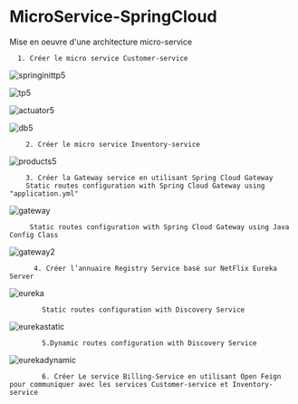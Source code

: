 # MicroService-SpringCloud
Mise en oeuvre d'une architecture micro-service

      1. Créer le micro service Customer-service

![springinittp5](https://github.com/YassineOurara/MicroService-SpringCloud/assets/101317995/309d7155-4d8d-46b4-b649-75830c7271df)


![tp5](https://github.com/YassineOurara/MicroService-SpringCloud/assets/101317995/bb615c4e-6a84-4fce-9b32-6c710582ae71)


![actuator5](https://github.com/YassineOurara/MicroService-SpringCloud/assets/101317995/9036f669-2bea-42d1-b796-5a9746465ec7)

![db5](https://github.com/YassineOurara/MicroService-SpringCloud/assets/101317995/619ecd2c-1a57-4418-8e24-447f3c263cb8)

        2. Créer le micro service Inventory-service

![products5](https://github.com/YassineOurara/MicroService-SpringCloud/assets/101317995/071e28be-fa77-4260-a76a-128ed9b66171)


        3. Créer la Gateway service en utilisant Spring Cloud Gateway
        Static routes configuration with Spring Cloud Gateway using "application.yml"
       
![gateway](https://github.com/YassineOurara/MicroService-SpringCloud/assets/101317995/840da761-16e9-496b-b6e2-398641eec966)

         Static routes configuration with Spring Cloud Gateway using Java Config Class
                  
![gateway2](https://github.com/YassineOurara/MicroService-SpringCloud/assets/101317995/6b065d69-5ce6-4b56-8c8d-6dd7007680b9)

          4. Créer l’annuaire Registry Service basé sur NetFlix Eureka Server
![eureka](https://github.com/YassineOurara/MicroService-SpringCloud/assets/101317995/b10e3eaa-592d-4809-9a84-16a847768e02)

            Static routes configuration with Discovery Service
                     
                    
![eurekastatic](https://github.com/YassineOurara/MicroService-SpringCloud/assets/101317995/77a9b05e-25b6-4d45-a0e0-01a6ae1b50d2)


            5.Dynamic routes configuration with Discovery Service
            
 ![eurekadynamic](https://github.com/YassineOurara/MicroService-SpringCloud/assets/101317995/f42b706c-a01d-4764-8b48-1514a8be8fa0)

            6. Créer Le service Billing-Service en utilisant Open Feign pour communiquer avec les services Customer-service et Inventory-service
            
            
            
            
            


            
